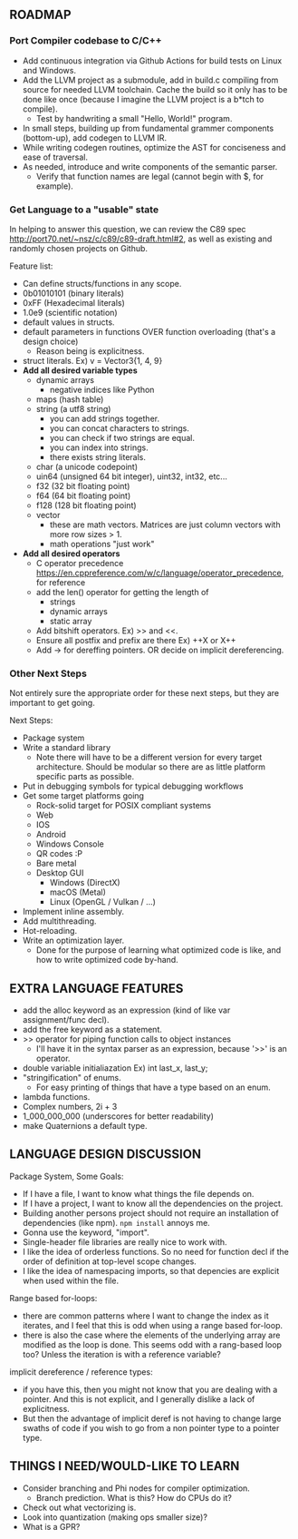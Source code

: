 ## ROADMAP

### Port Compiler codebase to C/C++
- Add continuous integration via Github Actions for build tests on Linux and Windows.
- Add the LLVM project as a submodule, add in build.c compiling from source for needed LLVM toolchain. Cache the build so it only has to be done like once (because I imagine the LLVM project is a b*tch to compile).
  - Test by handwriting a small "Hello, World!" program.
- In small steps, building up from fundamental grammer components (bottom-up), add codegen to LLVM IR.
- While writing codegen routines, optimize the AST for conciseness and ease of traversal.
- As needed, introduce and write components of the semantic parser.
  - Verify that function names are legal (cannot begin with $, for example).

### Get Language to a "usable" state

In helping to answer this question, we can review the C89 spec http://port70.net/~nsz/c/c89/c89-draft.html#2, as well as existing and randomly chosen projects on Github.

Feature list:
- Can define structs/functions in any scope.
- 0b01010101 (binary literals)
- 0xFF (Hexadecimal literals)
- 1.0e9 (scientific notation)
- default values in structs.
- default parameters in functions OVER function overloading (that's a design choice)
  - Reason being is explicitness.
- struct literals. Ex) v = Vector3{1, 4, 9}
- **Add all desired variable types**
  - dynamic arrays
    - negative indices like Python
  - maps (hash table)
  - string (a utf8 string)
    - you can add strings together.
    - you can concat characters to strings.
    - you can check if two strings are equal.
    - you can index into strings.
    - there exists string literals.
  - char (a unicode codepoint)
  - uin64 (unsigned 64 bit integer), uint32, int32, etc...
  - f32 (32 bit floating point)
  - f64 (64 bit floating point)
  - f128 (128 bit floating point)
  - vector
    - these are math vectors. Matrices are just column vectors with more row sizes > 1.
    - math operations "just work"
- **Add all desired operators**
  - C operator precedence https://en.cppreference.com/w/c/language/operator_precedence, for reference
  - add the len() operator for getting the length of
    - strings
    - dynamic arrays
    - static array
  - Add bitshift operators. Ex) >> and <<.
  - Ensure all postfix and prefix are there Ex) ++X or X++
  - Add -> for dereffing pointers. OR decide on implicit dereferencing.


### Other Next Steps

Not entirely sure the appropriate order for these next steps, but they are important to get going.

Next Steps:
- Package system 
- Write a standard library
  - Note there will have to be a different version for every target architecture. Should be modular so there are as little platform specific parts as possible.
- Put in debugging symbols for typical debugging workflows
- Get some target platforms going
  - Rock-solid target for POSIX compliant systems
  - Web
  - IOS
  - Android
  - Windows Console
  - QR codes :P
  - Bare metal
  - Desktop GUI
    - Windows (DirectX)
    - macOS (Metal)
    - Linux (OpenGL / Vulkan / ...)
- Implement inline assembly.
- Add multithreading.
- Hot-reloading.
- Write an optimization layer.
  - Done for the purpose of learning what optimized code is like, and how to write optimized code by-hand.

## EXTRA LANGUAGE FEATURES
- add the alloc keyword as an expression (kind of like var assignment/func decl).
- add the free keyword as a statement.
- \>> operator for piping function calls to object instances
    - I'll have it in the syntax parser as an expression, because '>>' is an operator.
- double variable initialiazation
    Ex) int last_x, last_y;
- "stringification" of enums.
  - For easy printing of things that have a type based on an enum.
- lambda functions.
- Complex numbers, 2i + 3
- 1_000_000_000 (underscores for better readability)
- make Quaternions a default type.

## LANGUAGE DESIGN DISCUSSION

Package System, Some Goals:
- If I have a file, I want to know what things the file depends on.
- If I have a project, I want to know all the dependencies on the project.
- Building another persons project should not require an installation of dependencies (like npm). ```npm install``` annoys me.
- Gonna use the keyword, "import".
- Single-header file libraries are really nice to work with.
- I like the idea of orderless functions. So no need for function decl if the order of definition at top-level scope changes.
- I like the idea of namespacing imports, so that depencies are explicit when used within the file.

Range based for-loops:
- there are common patterns where I want to change the index as it iterates, and I feel that this is odd when using a range based for-loop.
- there is also the case where the elements of the underlying array are modified as the loop is done. This seems odd with a 
rang-based loop too? Unless the iteration is with a reference variable?

implicit dereference / reference types:
- if you have this, then you might not know that you are dealing with a pointer. And this is not explicit, and I generally dislike a lack of explicitness.
- But then the advantage of implicit deref is not having to change large swaths of code if you wish to go from a non pointer type to a pointer type.

## THINGS I NEED/WOULD-LIKE TO LEARN
- Consider branching and Phi nodes for compiler optimization.
    - Branch prediction. What is this? How do CPUs do it?
- Check out what vectorizing is.
- Look into quantization (making ops smaller size)?
- What is a GPR?
